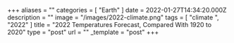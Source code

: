 +++
aliases = ""
categories = [ "Earth" ]
date = 2022-01-27T14:34:20.000Z
description = ""
image = "/images/2022-climate.png"
tags = [ "climate ", "2022" ]
title = "2022 Temperatures Forecast, Compared With 1920 to 2020"
type = "post"
url = ""
_template = "post"
+++

